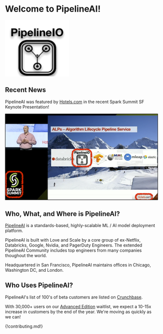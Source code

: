 # Welcome to PipelineAI! 
![PipelineAI](/img/pipeline-io-logo-shadow-210x186.png)

## Recent News

PipelineAI was featured by [Hotels.com](http://hotels.com) in the recent Spark Summit SF Keynote Presentation!

![PipelineAI @ Hotels.com](/img/pipelineio-spark-summit-annotated-700x394.png)

## Who, What, and Where is PipelineAI?
[PipelineAI](http://pipeline.io/) is a standards-based, highly-scalable ML / AI  model deployment platform.

PipelineAI is built with Love and Scale by a core group of ex-Netflix, Databricks, Google, Nvidia, and PagerDuty Engineers.  The extended PipelineAI Community includes top engineers from many companies thoughout the world.

Headquartered in San Francisco, PipelineAI maintains offices in Chicago, Washington DC, and London.

## Who Uses PipelineAI?
PipelineAI's list of 100's of beta customers are listed on [Crunchbase](https://www.crunchbase.com/organization/pipelineio/customers).  

With 30,000+ users on our [Advanced Edition](/products/index.md) waitlist, we expect a 10-15x increase in customers by the end of the year.  We're moving as quickly as we can!

{!contributing.md!}

<!-- Begin Mixpanel -->
<script>
  mixpanel.track("PipelineAI Home Page View");
</script>
<!-- End Mixpanel -->

